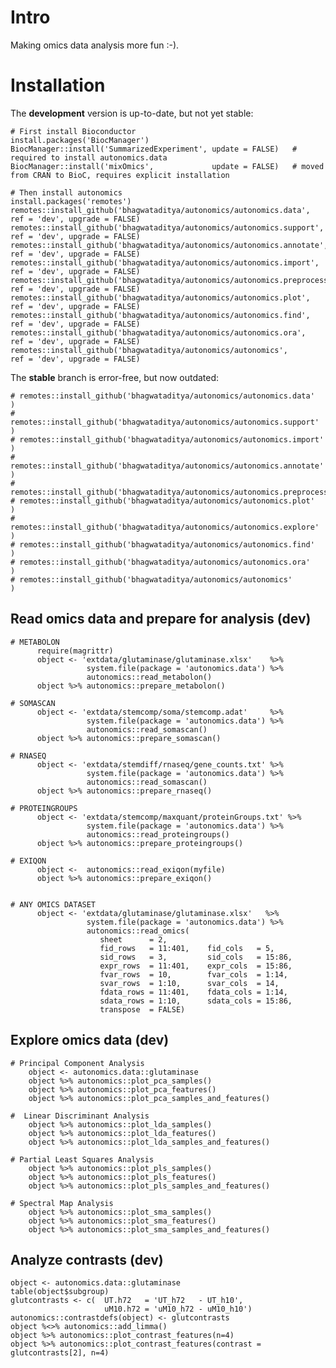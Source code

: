 # Intro

Making omics data analysis more fun :-).


# Installation

The **development** version is up-to-date, but not yet stable:

    # First install Bioconductor
    install.packages('BiocManager')
    BiocManager::install('SummarizedExperiment', update = FALSE)   # required to install autonomics.data
    BiocManager::install('mixOmics',             update = FALSE)   # moved from CRAN to BioC, requires explicit installation
    
    # Then install autonomics
    install.packages('remotes')
    remotes::install_github('bhagwataditya/autonomics/autonomics.data',       ref = 'dev', upgrade = FALSE)
    remotes::install_github('bhagwataditya/autonomics/autonomics.support',    ref = 'dev', upgrade = FALSE)
    remotes::install_github('bhagwataditya/autonomics/autonomics.annotate',   ref = 'dev', upgrade = FALSE)
    remotes::install_github('bhagwataditya/autonomics/autonomics.import',     ref = 'dev', upgrade = FALSE)
    remotes::install_github('bhagwataditya/autonomics/autonomics.preprocess', ref = 'dev', upgrade = FALSE)
    remotes::install_github('bhagwataditya/autonomics/autonomics.plot',       ref = 'dev', upgrade = FALSE)
    remotes::install_github('bhagwataditya/autonomics/autonomics.find',       ref = 'dev', upgrade = FALSE)
    remotes::install_github('bhagwataditya/autonomics/autonomics.ora',        ref = 'dev', upgrade = FALSE)
    remotes::install_github('bhagwataditya/autonomics/autonomics',            ref = 'dev', upgrade = FALSE)


The **stable** branch is error-free, but now outdated:

    # remotes::install_github('bhagwataditya/autonomics/autonomics.data'      )
    # remotes::install_github('bhagwataditya/autonomics/autonomics.support'   )
    # remotes::install_github('bhagwataditya/autonomics/autonomics.import'    )
    # remotes::install_github('bhagwataditya/autonomics/autonomics.annotate'  )
    # remotes::install_github('bhagwataditya/autonomics/autonomics.preprocess')
    # remotes::install_github('bhagwataditya/autonomics/autonomics.plot'      )
    # remotes::install_github('bhagwataditya/autonomics/autonomics.explore'   )
    # remotes::install_github('bhagwataditya/autonomics/autonomics.find'      )
    # remotes::install_github('bhagwataditya/autonomics/autonomics.ora'       )
    # remotes::install_github('bhagwataditya/autonomics/autonomics'           )

## Read omics data and prepare for analysis (dev)

    # METABOLON
          require(magrittr)
          object <- 'extdata/glutaminase/glutaminase.xlsx'    %>% 
                     system.file(package = 'autonomics.data') %>% 
                     autonomics::read_metabolon()
          object %>% autonomics::prepare_metabolon()
    
    # SOMASCAN
          object <- 'extdata/stemcomp/soma/stemcomp.adat'     %>% 
                     system.file(package = 'autonomics.data') %>% 
                     autonomics::read_somascan()
          object %>% autonomics::prepare_somascan()
    
    # RNASEQ
          object <- 'extdata/stemdiff/rnaseq/gene_counts.txt' %>% 
                     system.file(package = 'autonomics.data') %>% 
                     autonomics::read_somascan()
          object %>% autonomics::prepare_rnaseq()
    
    # PROTEINGROUPS
          object <- 'extdata/stemcomp/maxquant/proteinGroups.txt' %>% 
                     system.file(package = 'autonomics.data') %>% 
                     autonomics::read_proteingroups()
          object %>% autonomics::prepare_proteingroups()
    
    # EXIQON
          object <-  autonomics::read_exiqon(myfile)
          object %>% autonomics::prepare_exiqon()

   
    # ANY OMICS DATASET
          object <- 'extdata/glutaminase/glutaminase.xlsx'   %>% 
                     system.file(package = 'autonomics.data') %>% 
                     autonomics::read_omics(
                        sheet      = 2,
                        fid_rows   = 11:401,    fid_cols   = 5,
                        sid_rows   = 3,         sid_cols   = 15:86,
                        expr_rows  = 11:401,    expr_cols  = 15:86,
                        fvar_rows  = 10,        fvar_cols  = 1:14,
                        svar_rows  = 1:10,      svar_cols  = 14,
                        fdata_rows = 11:401,    fdata_cols = 1:14,
                        sdata_rows = 1:10,      sdata_cols = 15:86,
                        transpose  = FALSE)
                        
## Explore omics data (dev)

    # Principal Component Analysis
        object <- autonomics.data::glutaminase
        object %>% autonomics::plot_pca_samples()
        object %>% autonomics::plot_pca_features()
        object %>% autonomics::plot_pca_samples_and_features()
        
    #  Linear Discriminant Analysis
        object %>% autonomics::plot_lda_samples()
        object %>% autonomics::plot_lda_features()
        object %>% autonomics::plot_lda_samples_and_features()
        
    # Partial Least Squares Analysis
        object %>% autonomics::plot_pls_samples()
        object %>% autonomics::plot_pls_features()
        object %>% autonomics::plot_pls_samples_and_features()
   
    # Spectral Map Analysis
        object %>% autonomics::plot_sma_samples()          
        object %>% autonomics::plot_sma_features() 
        object %>% autonomics::plot_sma_samples_and_features()


## Analyze contrasts (dev)

    object <- autonomics.data::glutaminase
    table(object$subgroup)
    glutcontrasts <- c(  UT.h72   = 'UT_h72   - UT_h10',
                         uM10.h72 = 'uM10_h72 - uM10_h10')
    autonomics::contrastdefs(object) <- glutcontrasts
    object %<>% autonomics::add_limma()
    object %>% autonomics::plot_contrast_features(n=4)
    object %>% autonomics::plot_contrast_features(contrast = glutcontrasts[2], n=4)
    


